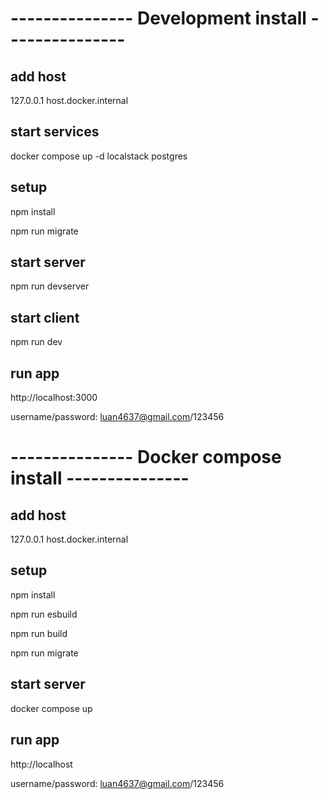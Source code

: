 # --------------- Development install ---------------
## add host
127.0.0.1 host.docker.internal

## start services
docker compose up -d localstack postgres

## setup
npm install

npm run migrate

## start server
npm run devserver

## start client
npm run dev

## run app
http://localhost:3000

username/password: luan4637@gmail.com/123456

# --------------- Docker compose install ---------------
## add host
127.0.0.1 host.docker.internal

## setup
npm install

npm run esbuild

npm run build

npm run migrate

## start server
docker compose up

## run app
http://localhost

username/password: luan4637@gmail.com/123456
